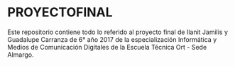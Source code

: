 # PROYECTOFINAL

Este repositorio contiene todo lo referido al proyecto final de Ilanit Jamilis y Guadalupe Carranza de 6° año 2017 de la especialización Informática y Medios de Comunicación Digitales de la Escuela Técnica Ort - Sede Almargo.
